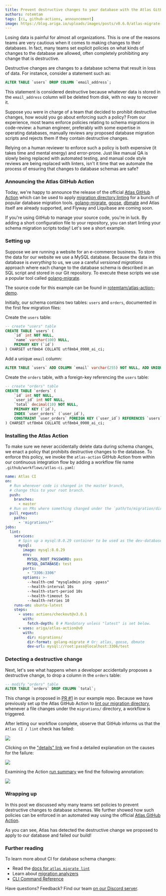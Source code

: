 ```yaml
---
title: Prevent destructive changes to your database with the Atlas GitHub Action
authors: rotemtam
tags: [ci, github-actions, announcement]
image: https://blog.ariga.io/uploads/images/posts/v0.6.0/atlas-migrate-diff.png
---
```


Losing data is painful for almost all organizations. This is one of the reasons teams are very
cautious when it comes to making changes to their databases. In fact, many teams set explicit
policies on what kinds of changes to the database are allowed, often completely prohibiting
any change that is destructive.

Destructive changes are changes to a database schema that result in loss of data. For instance,
consider a statement such as:

```sql
ALTER TABLE `users` DROP COLUMN `email_address`;
```

This statement is considered destructive because whatever data is stored in the `email_address`
column will be deleted from disk, with no way to recover it.

Suppose you were in charge of a team that decided to prohibit destructive changes,
how would you go about enforcing such a policy? From our experience, most teams enforce
policies relating to schema migrations in code-review: a human engineer, preferably with
some expertise in operating databases, manually reviews any proposed database migration
scripts and rejects them if they contain destructive changes.

Relying on a human reviewer to enforce such a policy is both expensive (it takes time and mental energy)
and error-prone. Just like manual QA is slowly being replaced with automated testing, and manual
code style reviews are being replaced with linters, isn't it time that we automate the process
of ensuring that changes to database schemas are safe?

### Announcing the Atlas GitHub Action

Today, we're happy to announce the release of the official [Atlas GitHub Action](https://github.com/ariga/atlas-action)
which can be used to apply [migration directory linting](2022-07-14-announcing-atlas-lint.md) for a bunch of popular
database migration tools. [golang-migrate](https://github.com/golang-migrate/migrate),
[goose](https://github.com/pressly/goose), [dbmate](https://github.com/amacneil/dbmate) and Atlas itself are already supported,
and Flyway and Liquibase are coming soon.

If you're using GitHub to manage your source code, you're in luck. By adding a short configuration
file to your repository, you can start linting your schema migration scripts today! Let's see a
short example.

### Setting up

Suppose we are running a website for an e-commerce business. To store the data for our website
we use a MySQL database. Because the data in this database is _everything_ to us, we use
a careful _versioned migrations_ approach where each change to the database schema is
described in an SQL script and stored in our Git repository. To execute these scripts we use
a popular tool called [golang-migrate](https://github.com/golang-migrate/migrate).

The source code for this example can be found in [rotemtam/atlas-action-demo](https://github.com/rotemtam/atlas-action-demo).

Initially, our schema contains two tables: `users` and `orders`, documented in the first few migration files:

Create the `users` table:
```sql title=migrations/20220819060736.up.sql
-- create "users" table
CREATE TABLE `users` (
    `id` int NOT NULL,
    `name` varchar(100) NULL,
    PRIMARY KEY (`id`)
) CHARSET utf8mb4 COLLATE utf8mb4_0900_ai_ci;
```

Add a unique `email` column:
```sql title=migrations/20220819061056.up.sql
ALTER TABLE `users` ADD COLUMN `email` varchar(255) NOT NULL, ADD UNIQUE INDEX `email_unique` (`email`);
```

Create the `orders` table, with a foreign-key referencing the `users` table:
```sql title=migrations/20220819075145.up.sql
-- create "orders" table
CREATE TABLE `orders` (
    `id` int NOT NULL,
    `user_id` int NOT NULL,
    `total` decimal(10) NOT NULL,
    PRIMARY KEY (`id`),
    INDEX `user_orders` (`user_id`),
    CONSTRAINT `user_orders` FOREIGN KEY (`user_id`) REFERENCES `users` (`id`) ON UPDATE NO ACTION ON DELETE NO ACTION
) CHARSET utf8mb4 COLLATE utf8mb4_0900_ai_ci;
```

### Installing the Atlas Action

To make sure we never accidentally delete data during schema changes, we enact a policy that prohibits
destructive changes to the database. To enforce this policy, we invoke the `atlas-action` GitHub Action
from within our continuous integration flow by adding a workflow file name `.github/workflows/atlas-ci.yaml`:

```yaml title=.github/workflows/atlas-ci.yaml
name: Atlas CI
on:
  # Run whenever code is changed in the master branch,
  # change this to your root branch.
  push:
    branches:
      - master
  # Run on PRs where something changed under the `path/to/migration/dir/` directory.
  pull_request:
    paths:
      - 'migrations/*'
jobs:
  lint:
    services:
      # Spin up a mysql:8.0.29 container to be used as the dev-database for analysis.
      mysql:
        image: mysql:8.0.29
        env:
          MYSQL_ROOT_PASSWORD: pass
          MYSQL_DATABASE: test
        ports:
          - "3306:3306"
        options: >-
          --health-cmd "mysqladmin ping -ppass"
          --health-interval 10s
          --health-start-period 10s
          --health-timeout 5s
          --health-retries 10
    runs-on: ubuntu-latest
    steps:
      - uses: actions/checkout@v3.0.1
        with:
          fetch-depth: 0 # Mandatory unless "latest" is set below.
      - uses: ariga/atlas-action@v0
        with:
          dir: migrations/
          dir-format: golang-migrate # Or: atlas, goose, dbmate
          dev-url: mysql://root:pass@localhost:3306/test
```

### Detecting a destructive change

Next, let's see what happens when a developer accidentally proposes a destructive change,
to drop a column in the `orders` table:

```sql title=migrations/20220819081116.up.sql
-- modify "orders" table
ALTER TABLE `orders` DROP COLUMN `total`;
```

This change is proposed in [PR #1](https://github.com/rotemtam/atlas-action-demo/pull/1/files)
in our example repo. Because we have previously set up the Atlas GitHub Action to
[lint our migration directory](https://github.com/rotemtam/atlas-action-demo/blob/master/.github/workflows/atlas-ci.yaml),
whenever a file changes under the `migrations/` directory, a workflow is triggered.

After letting our workflow complete, observe that GitHub informs us that the `Atlas CI / lint`
check has failed:

![](https://atlasgo.io/uploads/images/workflow-summary-01.png)

Clicking on the ["details" link](https://github.com/rotemtam/atlas-action-demo/runs/7960178186?check_suite_focus=true) we find a detailed explanation on the causes for
the failure:

![](https://atlasgo.io/uploads/images/workflow-summary-02.png)

Examining the Action [run summary](https://github.com/rotemtam/atlas-action-demo/actions/runs/2906742450) we find the following annotation:

![](https://atlasgo.io/uploads/images/workflow-summary-03.png)

### Wrapping up

In this post we discussed why many teams set policies to prevent destructive
changes to database schemas. We further showed how such policies can be enforced
in an automated way using the official [Atlas GitHub Action](https://atlasgo.io/integrations/github-actions).

As you can see, Atlas has detected the destructive change we proposed to apply 
to our database and failed our build!

### Further reading

To learn more about CI for database schema changes:
* Read the [docs for `atlas migrate lint`](/versioned/lint)
* Learn about [migration analyzers](/lint/analyzers)
* [CLI Command Reference](/cli-reference#atlas-migrate-lint)

Have questions? Feedback? Find our team [on our Discord server](https://discord.gg/zZ6sWVg6NT).
